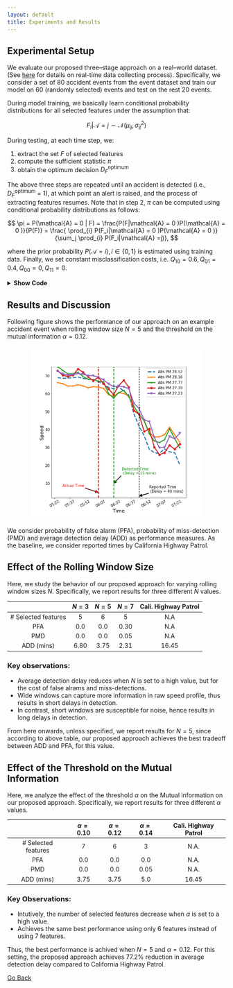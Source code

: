 ```yaml
---
layout: default
title: Experiments and Results
---
```


## Experimental Setup

We evaluate our proposed three–stage approach on a real–world dataset. (See [here](./data_collect.html) for details on real-time data collecting process). Specifically, we consider a set of 80 accident events from the event dataset and train our model on 60 (randomly selected) events and test on the rest 20 events.

During model training, we basically learn conditional probability distributions for all selected features under the assumption that:

$$F_i|\mathcal{A}=j \sim \mathcal{N} (\mu_{ij},\sigma^2_{ij})$$ 

During testing, at each time step, we:
1. extract the set $F$ of selected features
2. compute the sufficient statistic $\pi$
3. obtain the optimum decision $D_{F}^\text{optimum}$

The above three steps are repeated until an accident is detected (i.e., $D_{F}^\text{optimum}$ = 1), at which point an alert is raised, and the process of extracting features resumes. Note that in step 2, $\pi$ can be computed using conditional probability distributions as follows:

$$ \pi = P(\mathcal{A} = 0 | F) = \frac{P(F|\mathcal{A} = 0 )P(\mathcal{A} = 0 )}{P(F)} = \frac{ \prod_{i} P(F_i|\mathcal{A} = 0 )P(\mathcal{A} = 0 )}{\sum_j \prod_{i} P(F_i|\mathcal{A} =j)}, $$

where the prior probability $P(\mathcal{A} = i), i \in \lbrace 0,1 \rbrace$ is estimated using training data. Finally, we set constant misclassification costs, i.e. $Q_{10} =0.6, Q_{01}=0.4, Q_{00}=0, Q_{11} =0$.

<details> <summary> <b> Show Code </b> </summary>
    
```python
from sklearn.naive_bayes import GaussianNB

############################### Training #########################################
#seleted features
SF = [3,6,7,13,15,18,19]   # when alpha = 0.1  (STD,IQR,MAD,KLE1,KLE3,DFT1,DFT2)
#SF = [3,6,7,13,18,19]     # when alpha = 0.12 (STD,IQR,MAD,KLE1,DFT1,DFT2)
#SF = [3,7,18]             # when alpha = 0.14 (STD,MAD,DFT1)

#initialize
Xtrain = []
Ytrain = []
init1 = False

#train using first 60 events
for i in range(60):    
    init2 = False
    #compute all selected features and stack into a single feature vector
    for j  in range(len(SF)):        
        F = Train_event(Speed_data,Event_data,Actual_times,Event_ids[i],SF[j],5)       
        if not init2:
            X = np.array(F)[:,:5]
            init2 = True
        else:
            X = np.column_stack((np.array(F)[:,:5],X))
    
    Ytrain.extend(list(F['label']))             #training accident labels
    if not init1:
        Xtrain = X
        init1 = True
    else:
        Xtrain = np.concatenate((X,Xtrain))     #training feature vectors  

#learn conditional probability distributions using Xtrain and Ytrain
clf = GaussianNB()
clf.fit(Xtrain, Ytrain)

############################### Testing  ########################################
#initialize
Delay = []
Miss_detect = 0
False_alarm = 0
Reported_delay = []

#miss-classification costs
Q_00,Q_10,Q_01,Q_11 = 0,0.6,0.4,0

#test the performance on the remaining 20 events 
for i in range(60,80):    
    #initialize
    detect = False
    init2 = False
    
    #compute all selected features and stack into a single feature vector
    for j  in range(len(SF)):             
        F_j,AT,time,RT = Test_event(Speed_data,Event_data,
                                        Actual_times,Event_ids[i],SF[j],5)       
        if not init2:
            X = np.array(F_j)
            init2 = True
        else:
            X = np.column_stack((np.array(F_j),X))
            
    for j in range(len(X)):
        F = X[j,:]                             #step1: extract feature vector F
        
        pi = clf.predict_proba([F])[0]         #step2: compute pi
        
        D_F = np.argmin([Q_00*pi+Q_10*(1-pi),
                         Q_01*pi+Q_11*(1-pi)]) #step3: predict optimum decision D_F
        
        if D_F ==1:
            detect = True
            if AT<time[j]:
                delay = (time[j]-AT).seconds/60
                Delay.append(delay)
            else:
                delay = -(AT-time[j]).seconds/60
                #if delay <-10, increment false alarms by 1
                if delay < -10:
                    False_alarm +=1
                else:
                    Delay.append(0)
            break
    #if not detected, increment miss detections by 1
    if not detect:
        Miss_detect +=1
    #reported delay
    Reported_delay.append((RT-AT).seconds/60)

####################   Performance Measures  #####################################
PMD = Miss_detect/20
PFA = False_alarm/20
Avg_D = np.mean(Delay)
Reported_Avg_D = np.mean(Reported_delay)

#############   Helper-functions used in Training and Testing  ####################
def Train_event(Speed_data,Event_data,event_id,actual_times,feature,window):
    """
    Create training data for a specified event
    Args:
        Speed_data: Speed dataset 
        Event_data: Event dataset
        event_id: Unique id of the event 
        actual_time: Suspected accident times     
        feature: feature index
        window: rolling window size
    Return: 
        Feature: a datafram with feature vectors and accident variable for the event specified by 'event_id'
    """ 
    #event information
    Event_info = Event_data[Event_data['Incident_ID'] == event_id]   
    Acc_place = Event_info.iloc[0,3]    
    Acc_time = Actual_times[Actual_times['Incident_id'] == event_id].iloc[0,1]
    
    #extract speed readings 2 hour before and 1/2 hour after
    start_t = Acc_time - timedelta(minutes= 120) 
    end_t = Acc_time + timedelta(minutes= 30)   
    Event_speed =  Speed_data[(Speed_data.Time <=  end_t  ) & (Speed_data.Time >= start_t)] 
         
    #extract 5 sensors with close proximity to accident
    Link_IDs['Diff'] = Link_IDs.Postmile.values-Acc_place
    Upstream = Link_IDs[Link_IDs.Diff <=0].sort_values(['Diff'],ascending= False)
    Downstream =  Link_IDs[Link_IDs.Diff > 0].sort_values(['Diff'],ascending= True)
    Link_IDS = [Downstream.iloc[0,0],Upstream.iloc[0,0],Upstream.iloc[1,0],
                                   Upstream.iloc[2,0],Upstream.iloc[3,0]]
    
    #create a concatanated dataframe with features
    Feature = pd.DataFrame()
    for i,z in enumerate(Link_IDS):
        #sensor speed data
        Link_data = Event_speed[Event_speed['Link_ID']== z]                                     
        data = Link_data[['Time','Speed']]
        sorted_data = data.sort_values(['Time'])
        sorted_data1 = sorted_data.set_index(['Time']) 
        
        #interpolation filter incase of missing samples
        resampled_data = sorted_data1.resample('5T').mean()  
        interpolated = resampled_data.interpolate(method='linear')
        
        #compute features from speed array
        feat = window_feature(interpolated.Speed,feature,window)
        Feature['S'+str(i+1)] = feat
        
    # accident variable
    Feature['label']= [0 if x < Acc_time else 1 for x in interpolated.index][window-1:]    
    return Feature

def Test_event(Speed_data,Event_data,event_id,actual_times,feature,window):     
    """
    Create testing data for a specified event
    Args:
        Speed_data: Speed dataset 
        Event_data: Event dataset
        event_id: Unique id of the event 
        actual_time: Suspected accident times     
        feature: feature index
        window: rolling window size
    Return: 
        Feature: a datafram with feature vectors of the event 
        time: datetime array corresponding to the event 
        Acc_time: Actual time of the event
        Reported time: Reported time by Cali. Highway Petrol
    """ 
    #event information
    Event_info = Event_data[Event_data['Incident_ID'] == event_id]   
    Acc_place = Event_info.iloc[0,3]    
    Acc_time = Actual_times[Actual_times['Incident_id'] == event_id].iloc[0,1]
    Reported_time= Event_info.iloc[0,1]
    
    #extract speed readings  1 hour before and 1 hour after
    start_t = Acc_time - timedelta(minutes= 60 ) 
    end_t = Acc_time + timedelta(minutes=60)   
    Event_speed =  Speed_data[(Speed_data.Time <=  end_t  ) & (Speed_data.Time >= start_t)] 
       
    
    #extract 5 sensors with close proximity to accident
    Link_IDs['Diff'] = Link_IDs.Postmile.values-Acc_place
    Upstream = Link_IDs[Link_IDs.Diff <=0].sort_values(['Diff'],ascending= False)
    Downstream =  Link_IDs[Link_IDs.Diff > 0].sort_values(['Diff'],ascending= True)
    Link_IDS = [Downstream.iloc[0,0],Upstream.iloc[0,0],Upstream.iloc[1,0],
                                   Upstream.iloc[2,0],Upstream.iloc[3,0]]
    
     #create a concatanated dataframe with features
    Feature = pd.DataFrame()
    for i,z in enumerate(Link_IDS):
        #sensor speed data
        Link_data = Event_speed[Event_speed['Link_ID']== z]                                     
        data = Link_data[['Time','Speed']]
        sorted_data = data.sort_values(['Time'])
        sorted_data1 = sorted_data.set_index(['Time']) 
        
        #interpolation filter incase of missing samples
        resampled_data = sorted_data1.resample('5T').mean()  
        interpolated = resampled_data.interpolate(method='linear')
        
        #compute features from speed array
        feat = window_feature(interpolated.Speed,feature,window)
        Feature['S'+str(i+1)] = feat
    
    #datetime array
    time = interpolated.index 
    return Feature,time,Acc_time,Reported_time
######################### That's all Folks! ######################################

```
</details>

## Results and Discussion

Following figure shows the performance of our approach on an example accident event when rolling window size $N=5$ and the threshold on the mutual information $\alpha = 0.12$.

<p align="center">
       <img src="../images/result.png" height="400" width="400">
</p>

We consider probability of false alarm (PFA), probability of miss-detection (PMD) and average detection delay (ADD) as performance measures. As the baseline, we consider reported times by California Highway Patrol.

## Effect of the Rolling Window Size

Here, we study the behavior of our proposed approach for varying rolling window sizes $N$. Specifically, we report results for three different $N$ values. 

    
|            |  $N=3$ |  $N=5$ |  $N=7$     | Cali. Highway Patrol   |
|:---------: | :-------------: | :-------------: | :-------------: | :--------------------: |
|    # Selected features    |     5     |      6       |      5        |         N.A            |
|   PFA        |      0.0       |      0.0       |      0.30        |         N.A            |
|   PMD           |      0.0       |      0.0       |      0.05        |         N.A            |
|   ADD (mins)     |      6.80         |      3.75         |      2.31        |         16.45            |

### Key observations:
* Average detection delay reduces when $N$ is set to a high value, but for the cost of false alrams and miss-detections. 
* Wide windows can capture more information in raw speed profile, thus results in short delays in detection.
* In contrast, short windows are susceptible for noise, hence results in long delays in detection. 

From here onwards, unless specified, we report results for $N=5$, since according to above table, our proposed approach achieves the best tradeoff between ADD and PFA, for this value.

## Effect of the Threshold on the Mutual Information

Here, we analyze the effect of the threshold $\alpha$ on the Mutual information on our proposed approach. Specifically, we report results for three different $\alpha$ values. 

    
|            |  $\alpha=0.10$ |  $\alpha=0.12$ |  $\alpha =0.14$     | Cali. Highway Patrol   |
|:---------: | :-------------: | :-------------: | :-------------: | :--------------------: |
|    # Selected features    |     7     |      6       |      3        |         N.A.            |
|   PFA        |      0.0       |      0.0       |      0.0        |         N.A.            |
|   PMD           |      0.0       |      0.0       |      0.05        |         N.A.            |
|   ADD (mins)     |      3.75         |      3.75         |      5.0        |         16.45            |

### Key Observations: 
* Intutively, the number of selected features decrease when $\alpha$ is set to a high value. 
* Achieves the same best performance using only 6 features instead of using 7 features.

Thus, the best performance is achived when $N=5$ and $\alpha = 0.12$. For this setting, the proposed approach achieves 77.2% reduction in average detection delay compared to California Highway Patrol. 

[Go Back](../)

